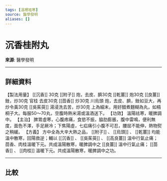 ```yaml
---
tags: [溫裡袪寒]
source: 醫學發明
aliases: []
---
```


# 沉香桂附丸

**來源**: 醫學發明  

---

## 詳細資料
【製法用量】 [[沉香]] 30克 [[附子]] 炮，去皮、臍30克 [[乾薑]] 炮30克 [[良薑]] 銼，炒30克
官桂
去皮30克 [[茴香]] 炒30克
川烏頭
炮，去皮、臍，銼如豆大，再炒令黃30克 [[吳茱萸]] 湯浸洗去苦，炒30克
上為細末，用好醋煮麵糊為丸，如梧桐子大。每服50～70丸，空腹時熱米湯或溫酒送下。
【功效】
溫陽祛寒，暖脾調中。
【主治】
脾胃虛寒，心腹疼痛，食慾不振，脇肋膨脹，腹中雷鳴，便利無度，面色不澤，手足厥冷；下焦陽虛，七疝痛引小腹不可忍，腰屈不能伸，熱物熨之稍緩。
【方義】
方中全為大辛大熱之品， [[附子]] 、 [[烏頭]] 、 [[乾薑]] 均能溫中散寒，回陽救逆；輔以 [[沉香]] 、 [[吳茱萸]] 、 [[高良薑]] 溫中行氣止痛；茴香、肉桂溫暖下元。共成溫陽散寒，暖脾調中之 [[良薑]] 溫中行氣止痛； [[茴香]] 、 [[肉桂]] 溫暖下元。共成溫陽散寒，暖脾調中之功。

---

## 比較
